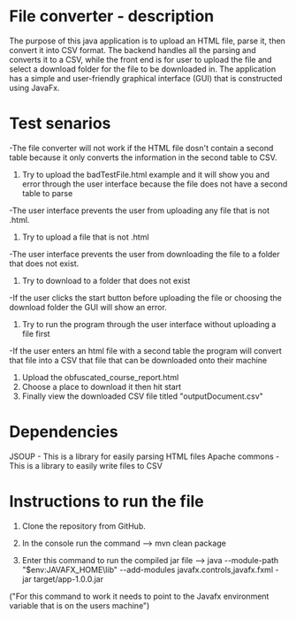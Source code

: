 # File converter - description

The purpose of this java application is to upload an HTML file, parse it, then convert it into CSV format.
The backend handles all the parsing and converts it to a CSV, while the front end is for user to upload the file and select a download folder for the file to be downloaded in.
The application has a simple and user-friendly graphical interface (GUI) that is constructed using JavaFx.

# Test senarios 

-The file converter will not work if the HTML file dosn't contain a second table because it only converts the information in the second table to CSV.
1. Try to upload the badTestFile.html example and it will show you and error through the user interface because the file does not have a second table to parse

-The user interface prevents the user from uploading any file that is not .html.
1. Try to upload a file that is not .html

-The user interface prevents the user from downloading the file to a folder that does not exist.
1. Try to download to a folder that does not exist

-If the user clicks the start button before uploading the file or choosing the download folder the GUI will show an error.
1. Try to run the program through the user interface without uploading a file first

-If the user enters an html file with a second table the program will convert that file into a CSV that file that can be downloaded onto their machine
1. Upload the obfuscated_course_report.html 
2. Choose a place to download it then hit start
3. Finally view the downloaded CSV file titled "outputDocument.csv"


# Dependencies

JSOUP - This is a library for easily parsing HTML files
Apache commons - This is a library to easily write files to CSV

# Instructions to run the file

1. Clone the repository from GitHub.

2. In the console run the command --> mvn clean package

3. Enter this command to run the compiled jar file --> java --module-path "$env:JAVAFX_HOME\lib" --add-modules javafx.controls,javafx.fxml -jar target/app-1.0.0.jar 

("For this command to work it needs to point to the Javafx environment variable that is on the users machine")

